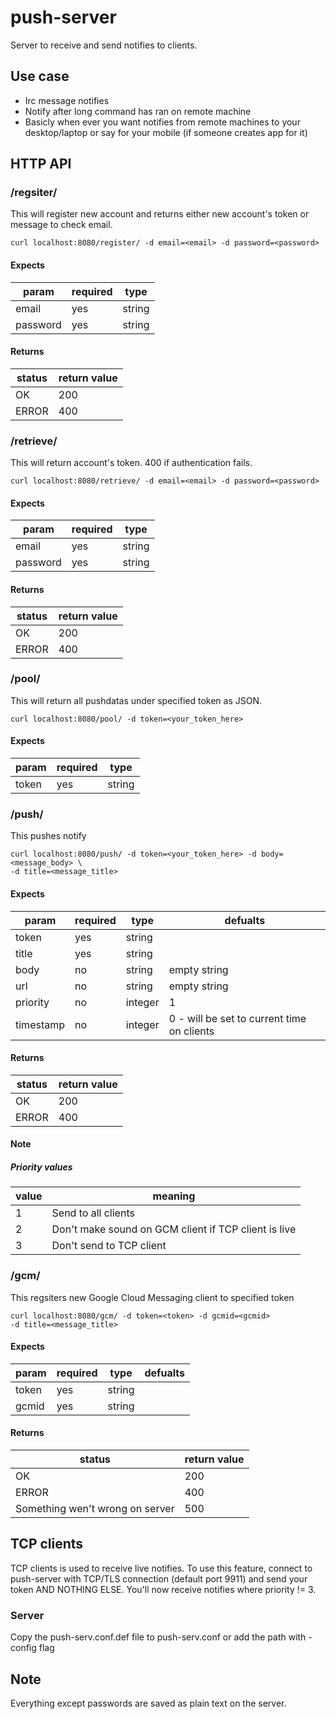 # push-server
Server to receive and send notifies to clients.

## Use case
* Irc message notifies
* Notify after long command has ran on remote machine
* Basicly when ever you want notifies from remote machines to your desktop/laptop
or say for your mobile (if someone creates app for it)

## HTTP API
### /regsiter/
This will register new account and returns either new account's token
or message to check email.
```
curl localhost:8080/register/ -d email=<email> -d password=<password>
```

#### Expects
|param|required|type|
|-----|--------|----|
|email|yes|string|
|password|yes|string|

#### Returns
|status|return value|
|------|------------|
|OK|200|
|ERROR|400|

### /retrieve/
This will return account's token. 400 if authentication fails.
```
curl localhost:8080/retrieve/ -d email=<email> -d password=<password>
```

#### Expects
|param|required|type|
|-----|--------|----|
|email|yes|string|
|password|yes|string|

#### Returns
|status|return value|
|------|------------|
|OK|200|
|ERROR|400|

### /pool/
This will return all pushdatas under specified token as JSON.
```
curl localhost:8080/pool/ -d token=<your_token_here>
```

#### Expects
|param|required|type|
|-----|--------|----|
|token|yes|string|

### /push/
This pushes notify
```
curl localhost:8080/push/ -d token=<your_token_here> -d body=<message_body> \
-d title=<message_title>
```

#### Expects
|param|required|type|defualts|
|-----|--------|----|--------|
|token|yes|string||
|title|yes|string||
|body|no|string|empty string|
|url|no|string|empty string|
|priority|no|integer|1|
|timestamp|no|integer|0 - will be set to current time on clients|

#### Returns
|status|return value|
|------|------------|
|OK|200|
|ERROR|400|

#### Note
##### Priority values
|value|meaning|
|-----|-------|
|1|Send to all clients|
|2|Don't make sound on GCM client if TCP client is live|
|3|Don't send to TCP client|

### /gcm/
This regsiters new Google Cloud Messaging client to specified token
```
curl localhost:8080/gcm/ -d token=<token> -d gcmid=<gcmid>
-d title=<message_title>
```

#### Expects
|param|required|type|defualts|
|-----|--------|----|--------|
|token|yes|string||
|gcmid|yes|string||

#### Returns
|status|return value|
|------|------------|
|OK|200|
|ERROR|400|
|Something wen't wrong on server|500|

## TCP clients
TCP clients is used to receive live notifies. To use this feature,
connect to push-server with TCP/TLS connection (default port 9911) and
send your token AND NOTHING ELSE. You'll now receive notifies where
priority != 3.

### Server
Copy the push-serv.conf.def file to push-serv.conf or add the path with -config flag


## Note
Everything except passwords are saved as plain text on the server.
